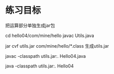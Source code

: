 练习目标
========
把运算部分单独生成jar包

cd hello04/com/mine/hello
javac Utils.java

jar cvf utils.jar com/mine/hello/*.class
生成utils.jar

javac -classpath utils.jar:. Hello04.java

java -classpath utils.jar:. Hello04
